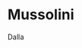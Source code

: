# Mussolini

Dalla
<!--stackedit_data:
eyJoaXN0b3J5IjpbMjcwNzQ1NjE0LDEyMjgxOTg4ODIsNzMwOT
k4MTE2XX0=
-->